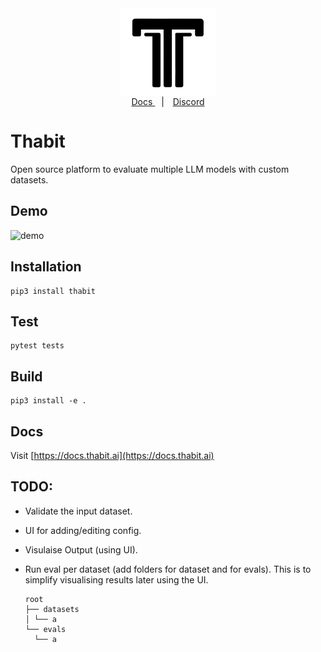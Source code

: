 <div align="center">
  <img src="./docs/assets/img/thabit-logo.png" width="30%" alt=Thabit" />
</div>

<div align="center" style="line-height: 1;">
  <a href="https://docs.thabit.ai" target="_blank" style="margin: 2px;">
    Docs
  </a>
  &nbsp; | &nbsp;
  <a href="https://discord.gg/5XQgnjXQ" target="_blank" style="margin: 2px;">
    Discord
  </a>
</div>

# Thabit

Open source platform to evaluate multiple LLM models with custom datasets.

## Demo
![demo](https://github.com/user-attachments/assets/cd34047c-d193-4e85-8a2d-77d6bf92a104)


## Installation

```shell
pip3 install thabit
```

## Test

```shell
pytest tests
```

## Build

```shell
pip3 install -e .
```

## Docs

Visit [https://docs.thabit.ai](https://docs.thabit.ai)

## TODO:

- Validate the input dataset.
- UI for adding/editing config.
- Visulaise Output (using UI).
- Run eval per dataset (add folders for dataset and for evals).
  This is to simplify visualising results later using the UI.

  ```
  root
  ├── datasets
  │ └── a
  └── evals
    └── a
  ```
